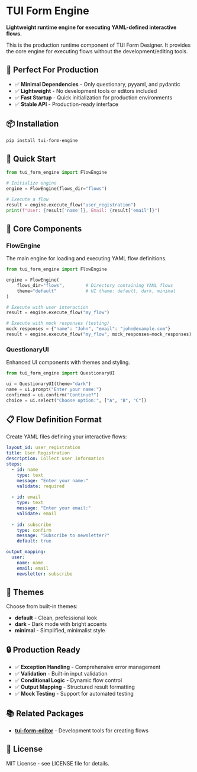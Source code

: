 # TUI Form Engine

**Lightweight runtime engine for executing YAML-defined interactive flows.**

This is the production runtime component of TUI Form Designer. It provides the core engine for executing flows without the development/editing tools.

## 🎯 Perfect For Production

- ✅ **Minimal Dependencies** - Only questionary, pyyaml, and pydantic
- ✅ **Lightweight** - No development tools or editors included
- ✅ **Fast Startup** - Quick initialization for production environments
- ✅ **Stable API** - Production-ready interface

## 📦 Installation

```bash
pip install tui-form-engine
```

## 🚀 Quick Start

```python
from tui_form_engine import FlowEngine

# Initialize engine
engine = FlowEngine(flows_dir="flows")

# Execute a flow
result = engine.execute_flow("user_registration")
print(f"User: {result['name']}, Email: {result['email']}")
```

## 🔧 Core Components

### FlowEngine
The main engine for loading and executing YAML flow definitions.

```python
from tui_form_engine import FlowEngine

engine = FlowEngine(
    flows_dir="flows",        # Directory containing YAML flows
    theme="default"           # UI theme: default, dark, minimal
)

# Execute with user interaction
result = engine.execute_flow("my_flow")

# Execute with mock responses (testing)
mock_responses = {"name": "John", "email": "john@example.com"}
result = engine.execute_flow("my_flow", mock_responses=mock_responses)
```

### QuestionaryUI
Enhanced UI components with themes and styling.

```python
from tui_form_engine import QuestionaryUI

ui = QuestionaryUI(theme="dark")
name = ui.prompt("Enter your name:")
confirmed = ui.confirm("Continue?")
choice = ui.select("Choose option:", ["A", "B", "C"])
```

## 📋 Flow Definition Format

Create YAML files defining your interactive flows:

```yaml
layout_id: user_registration
title: User Registration
description: Collect user information
steps:
  - id: name
    type: text
    message: "Enter your name:"
    validate: required
    
  - id: email
    type: text
    message: "Enter your email:"
    validate: email
    
  - id: subscribe
    type: confirm
    message: "Subscribe to newsletter?"
    default: true

output_mapping:
  user:
    name: name
    email: email
    newsletter: subscribe
```

## 🎨 Themes

Choose from built-in themes:
- **default** - Clean, professional look
- **dark** - Dark mode with bright accents  
- **minimal** - Simplified, minimalist style

## 🔒 Production Ready

- ✅ **Exception Handling** - Comprehensive error management
- ✅ **Validation** - Built-in input validation
- ✅ **Conditional Logic** - Dynamic flow control
- ✅ **Output Mapping** - Structured result formatting
- ✅ **Mock Testing** - Support for automated testing

## 📚 Related Packages

- **[tui-form-editor](https://github.com/JustinCBates/TUI_Form_Designer)** - Development tools for creating flows

## 📄 License

MIT License - see LICENSE file for details.